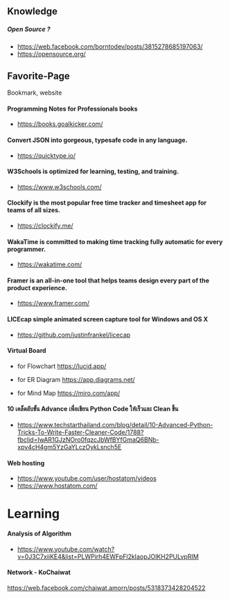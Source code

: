 ## Knowledge
##### Open Source ?
- https://web.facebook.com/borntodev/posts/3815278685197063/
- https://opensource.org/

## Favorite-Page
Bookmark, website
#### Programming Notes for Professionals books
- https://books.goalkicker.com/

#### Convert JSON into gorgeous, typesafe code in any language.
- https://quicktype.io/

#### W3Schools is optimized for learning, testing, and training.
- https://www.w3schools.com/

#### Clockify is the most popular free time tracker and timesheet app for teams of all sizes.
- https://clockify.me/
#### WakaTime is committed to making time tracking fully automatic for every programmer.
- https://wakatime.com/

#### Framer is an all-in-one tool that helps teams design every part of the product experience. 
- https://www.framer.com/

#### LICEcap simple animated screen capture tool for Windows and OS X
- https://github.com/justinfrankel/licecap

#### Virtual Board 
- for Flowchart 
https://lucid.app/

- for ER Diagram 
https://app.diagrams.net/

- for Mind Map
https://miro.com/app/


#### 10 เคล็ดลับขั้น Advance เพื่อเขียน Python Code ให้เร็วและ Clean ขึ้น
- https://www.techstarthailand.com/blog/detail/10-Advanced-Python-Tricks-To-Write-Faster-Cleaner-Code/1788?fbclid=IwAR1GJzNOro0fqzcJbWfBYfGmaQ6BNb-xpy4cH4gm5YzGaYLczOykLsnch5E

#### Web hosting
- https://www.youtube.com/user/hostatom/videos
- https://www.hostatom.com/


# Learning
#### Analysis of Algorithm
- https://www.youtube.com/watch?v=0J3C7xiiKE4&list=PLWPirh4EWFpFl2kIaopJOlKH2PULvpRIM

#### Network - KoChaiwat
https://web.facebook.com/chaiwat.amorn/posts/5318373428204522
